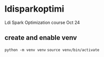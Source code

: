 # ldisparkoptimi
Ldi Spark Optimization course Oct 24

## create and enable venv
`python -m venv venv`
`source venv/bin/activate`


